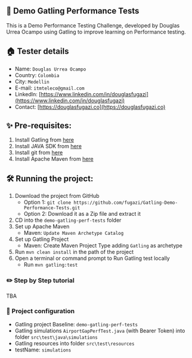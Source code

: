 ## 👋 Demo Gatling Performance Tests
This is a Demo Performance Testing Challenge, developed by Douglas Urrea Ocampo using Gatling to improve learning on Performance testing.

## 🏠 Tester details
* Name: `Douglas Urrea Ocampo`
* Country: `Colombia`
* City: `Medellin`
* E-mail: `itmteleco@gmail.com`
* LinkedIn: [https://www.linkedin.com/in/douglasfugazi](https://www.linkedin.com/in/douglasfugazi)
* Contact: [https://douglasfugazi.co](https://douglasfugazi.co)

## ✨ Pre-requisites:
1. Install Gatling from [here](https://gatling.io)
2. Install JAVA SDK from [here](https://aws.amazon.com/es/corretto/)
3. Install git from [here](https://git-scm.com)
4. Install Apache Maven from [here](https://maven.apache.org)

## 🛠️ Running the project:
1. Download the project from GitHub
    * Option 1: `git clone https://github.com/fugazi/Gatling-Demo-Performance-Tests.git`
    * Option 2: Download it as a Zip file and extract it
2. CD into the `demo-gatling-perf-tests` folder
3. Set up Apache Maven
    * Maven: `Update Maven Archetype Catalog`
4. Set up Gatling Project
    * Maven: Create Maven Project Type adding `Gatling` as archetype
5. Run `mvn clean install` in the path of the project
6. Open a terminal or command prompt to Run Gatling test locally
    * Run `mvn gatling:test`

### ✏️ Step by Step tutorial

TBA

### 🚴 Project configuration
* Gatling project Baseline: `demo-gatling-perf-tests`
* Gatling simulations `AirportGapPerfTest.java` (with Bearer Token) into folder `src\test\java\simulations`
* Gatling resources into folder `src\test\resources`
* testName: `simulations`
